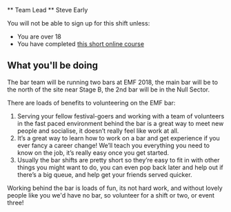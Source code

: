 ** Team Lead ** Steve Early

You will not be able to sign up for this shift unless:

* You are over 18
* You have completed [this short online course](https://www.emfcamp.org/volunteer/bar-training)

## What you'll be doing

The bar team will be running two bars at EMF 2018, the main bar will be to the north of the site near Stage B, the 2nd bar will be in the Null Sector.

There are loads of benefits to volunteering on the EMF bar:

1. Serving your fellow festival-goers and working with a team of volunteers in the fast paced environment behind the bar is a great way to meet new people and socialise, it doesn’t really feel like work at all.
2. It’s a great way to learn how to work on a bar and get experience if you ever fancy a career change! We’ll teach you everything you need to know on the job, it’s really easy once you get started.
3. Usually the bar shifts are pretty short so they’re easy to fit in with other things you might want to do, you can even pop back later and help out if there’s a big queue, and help get your friends served quicker.

Working behind the bar is loads of fun, its not hard work, and without lovely people like you we'd have no bar, so volunteer for a shift or two, or event three!

